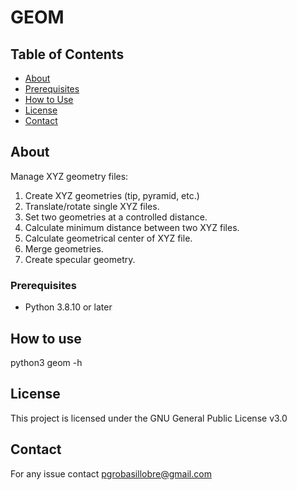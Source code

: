 # GEOM

## Table of Contents

- [About](#about)
- [Prerequisites](#prerequisites)
- [How to Use](#howtouse)
- [License](#license)
- [Contact](#contact)

## About

Manage XYZ geometry files:

   1. Create XYZ geometries (tip, pyramid, etc.)
   2. Translate/rotate single XYZ files.
   3. Set two geometries at a controlled distance.
   4. Calculate minimum distance between two XYZ files.
   5. Calculate geometrical center of XYZ file.
   6. Merge geometries.
   7. Create specular geometry.
   


### Prerequisites

   - Python 3.8.10 or later


## How to use

   python3 geom -h


## License 

   This project is licensed under the GNU General Public License v3.0


## Contact

   For any issue contact pgrobasillobre@gmail.com
   


